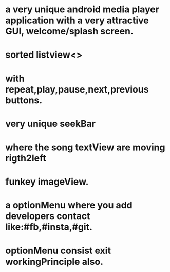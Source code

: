 # a very unique android media player application with a very attractive GUI, welcome/splash screen.

# sorted listview<>

# with repeat,play,pause,next,previous buttons.

# very unique seekBar

# where the song textView are moving rigth2left

# funkey imageView.

# a optionMenu where you add developers contact like:#fb,#insta,#git.

# optionMenu consist exit workingPrinciple also.
